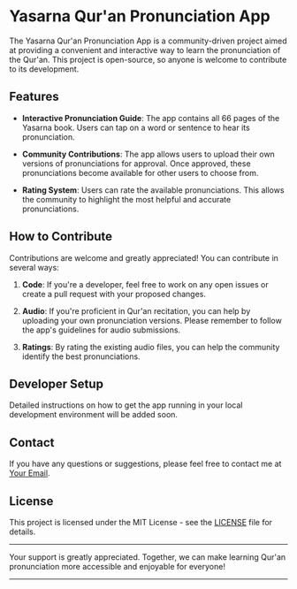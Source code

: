 # Yasarna Qur'an Pronunciation App

The Yasarna Qur'an Pronunciation App is a community-driven project aimed at providing a convenient and interactive way to learn the pronunciation of the Qur'an. This project is open-source, so anyone is welcome to contribute to its development.

## Features

- **Interactive Pronunciation Guide**: The app contains all 66 pages of the Yasarna book. Users can tap on a word or sentence to hear its pronunciation.

- **Community Contributions**: The app allows users to upload their own versions of pronunciations for approval. Once approved, these pronunciations become available for other users to choose from.

- **Rating System**: Users can rate the available pronunciations. This allows the community to highlight the most helpful and accurate pronunciations.

## How to Contribute

Contributions are welcome and greatly appreciated! You can contribute in several ways:

1. **Code**: If you're a developer, feel free to work on any open issues or create a pull request with your proposed changes.

2. **Audio**: If you're proficient in Qur'an recitation, you can help by uploading your own pronunciation versions. Please remember to follow the app's guidelines for audio submissions.

3. **Ratings**: By rating the existing audio files, you can help the community identify the best pronunciations.

## Developer Setup

Detailed instructions on how to get the app running in your local development environment will be added soon.

## Contact

If you have any questions or suggestions, please feel free to contact me at [Your Email](mailto:youremail@example.com).

## License

This project is licensed under the MIT License - see the [LICENSE](LICENSE) file for details.

---

Your support is greatly appreciated. Together, we can make learning Qur'an pronunciation more accessible and enjoyable for everyone!

---
